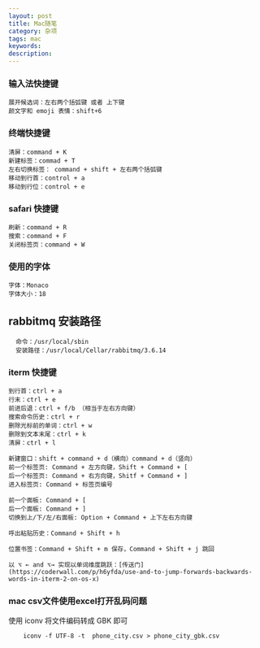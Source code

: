 ```yaml
---
layout: post
title: Mac随笔
category: 杂项
tags: mac
keywords:
description:
---
```


### 输入法快捷键

    展开候选词：左右两个括弧键 或者 上下键
    颜文字和 emoji 表情：shift+6

### 终端快捷键

    清屏：command + K
    新建标签：commad + T
    左右切换标签： command + shift + 左右两个括弧键
    移动到行首：control + a
    移动到行位：control + e

### safari 快捷键

    刷新：command + R
    搜索：command + F
    关闭标签页：command + W

### 使用的字体

    字体：Monaco
    字体大小：18

## rabbitmq 安装路径

      命令：/usr/local/sbin
      安装路径：/usr/local/Cellar/rabbitmq/3.6.14

### iterm 快捷键

    到行首：ctrl + a
    行末：ctrl + e
    前进后退：ctrl + f/b （相当于左右方向键）
    搜索命令历史：ctrl + r
    删除光标前的单词：ctrl + w
    删除到文本末尾：ctrl + k
    清屏：ctrl + l

    新建窗口：shift + command + d（横向）command + d（竖向）
    前一个标签页: Command + 左方向键，Shift + Command + [
    后一个标签页: Command + 右方向键，Shitf + Command + ]
    进入标签页: Command + 标签页编号

    前一个面板: Command + [
    后一个面板: Command + ]
    切换到上/下/左/右面板: Option + Command + 上下左右方向键

    呼出粘贴历史：Command + Shift + h

    位置书签：Command + Shift + m 保存，Command + Shift + j 跳回

    以 ⌥ ← and ⌥→ 实现以单词维度跳跃：[传送门](https://coderwall.com/p/h6yfda/use-and-to-jump-forwards-backwards-words-in-iterm-2-on-os-x)

### mac csv文件使用excel打开乱码问题

使用 iconv 将文件编码转成 GBK 即可

        iconv -f UTF-8 -t  phone_city.csv > phone_city_gbk.csv    
